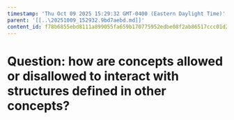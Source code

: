 ```yaml
---
timestamp: 'Thu Oct 09 2025 15:29:32 GMT-0400 (Eastern Daylight Time)'
parent: '[[..\20251009_152932.9bd7aebd.md]]'
content_id: f78b6855ebd8111a899055fa659b170775952edbe08f2ab86517ccc01d21046b
---
```


# Question: how are concepts allowed or disallowed to interact with structures defined in other concepts?
